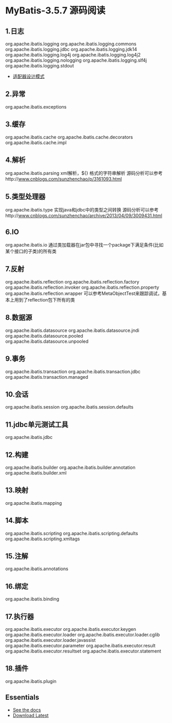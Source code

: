 MyBatis-3.5.7 源码阅读
=====================================

## 1.日志
org.apache.ibatis.logging
org.apache.ibatis.logging.commons
org.apache.ibatis.logging.jdbc
org.apache.ibatis.logging.jdk14
org.apache.ibatis.logging.log4j
org.apache.ibatis.logging.log4j2
org.apache.ibatis.logging.nologging
org.apache.ibatis.logging.slf4j
org.apache.ibatis.logging.stdout

* [适配器设计模式](http://www.cnblogs.com/liuling/archive/2013/04/12/adapter.html)

## 2.异常
org.apache.ibatis.exceptions

## 3.缓存
org.apache.ibatis.cache
org.apache.ibatis.cache.decorators
org.apache.ibatis.cache.impl

## 4.解析
org.apache.ibatis.parsing
xml解析，${} 格式的字符串解析
源码分析可以参考http://www.cnblogs.com/sunzhenchao/p/3161093.html

## 5.类型处理器
org.apache.ibatis.type
实现java和jdbc中的类型之间转换
源码分析可以参考http://www.cnblogs.com/sunzhenchao/archive/2013/04/09/3009431.html

## 6.IO
org.apache.ibatis.io
通过类加载器在jar包中寻找一个package下满足条件(比如某个接口的子类)的所有类

## 7.反射
org.apache.ibatis.reflection
org.apache.ibatis.reflection.factory
org.apache.ibatis.reflection.invoker
org.apache.ibatis.reflection.property
org.apache.ibatis.reflection.wrapper
可以参考MetaObjectTest来跟踪调试，基本上用到了reflection包下所有的类

## 8.数据源
org.apache.ibatis.datasource
org.apache.ibatis.datasource.jndi
org.apache.ibatis.datasource.pooled
org.apache.ibatis.datasource.unpooled

## 9.事务
org.apache.ibatis.transaction
org.apache.ibatis.transaction.jdbc
org.apache.ibatis.transaction.managed

## 10.会话
org.apache.ibatis.session
org.apache.ibatis.session.defaults

## 11.jdbc单元测试工具
org.apache.ibatis.jdbc

## 12.构建
org.apache.ibatis.builder
org.apache.ibatis.builder.annotation
org.apache.ibatis.builder.xml

## 13.映射
org.apache.ibatis.mapping

## 14.脚本
org.apache.ibatis.scripting
org.apache.ibatis.scripting.defaults
org.apache.ibatis.scripting.xmltags

## 15.注解
org.apache.ibatis.annotations

## 16.绑定
org.apache.ibatis.binding

## 17.执行器
org.apache.ibatis.executor
org.apache.ibatis.executor.keygen
org.apache.ibatis.executor.loader
org.apache.ibatis.executor.loader.cglib
org.apache.ibatis.executor.loader.javassist
org.apache.ibatis.executor.parameter
org.apache.ibatis.executor.result
org.apache.ibatis.executor.resultset
org.apache.ibatis.executor.statement

## 18.插件
org.apache.ibatis.plugin




Essentials
----------

* [See the docs](http://mybatis.github.io/mybatis-3)
* [Download Latest](https://github.com/mybatis/mybatis-3/releases)
